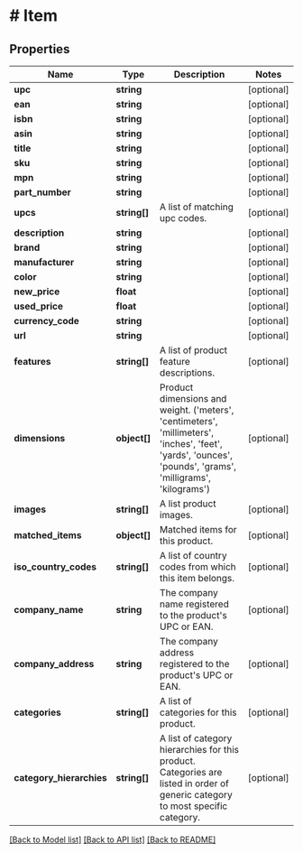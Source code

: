 # # Item

## Properties

Name | Type | Description | Notes
------------ | ------------- | ------------- | -------------
**upc** | **string** |  | [optional] 
**ean** | **string** |  | [optional] 
**isbn** | **string** |  | [optional] 
**asin** | **string** |  | [optional] 
**title** | **string** |  | [optional] 
**sku** | **string** |  | [optional] 
**mpn** | **string** |  | [optional] 
**part_number** | **string** |  | [optional] 
**upcs** | **string[]** | A list of matching upc codes. | [optional] 
**description** | **string** |  | [optional] 
**brand** | **string** |  | [optional] 
**manufacturer** | **string** |  | [optional] 
**color** | **string** |  | [optional] 
**new_price** | **float** |  | [optional] 
**used_price** | **float** |  | [optional] 
**currency_code** | **string** |  | [optional] 
**url** | **string** |  | [optional] 
**features** | **string[]** | A list of product feature descriptions. | [optional] 
**dimensions** | **object[]** | Product dimensions and weight.  (&#39;meters&#39;, &#39;centimeters&#39;, &#39;millimeters&#39;, &#39;inches&#39;, &#39;feet&#39;, &#39;yards&#39;, &#39;ounces&#39;, &#39;pounds&#39;, &#39;grams&#39;, &#39;milligrams&#39;, &#39;kilograms&#39;) | [optional] 
**images** | **string[]** | A list product images. | [optional] 
**matched_items** | **object[]** | Matched items for this product. | [optional] 
**iso_country_codes** | **string[]** | A list of country codes from which this item belongs. | [optional] 
**company_name** | **string** | The company name registered to the product&#39;s UPC or EAN. | [optional] 
**company_address** | **string** | The company address registered to the product&#39;s UPC or EAN. | [optional] 
**categories** | **string[]** | A list of categories for this product. | [optional] 
**category_hierarchies** | **string[]** | A list of category hierarchies for this product. Categories are listed in order of generic category to most specific category. | [optional] 

[[Back to Model list]](../../README.md#documentation-for-models) [[Back to API list]](../../README.md#documentation-for-api-endpoints) [[Back to README]](../../README.md)


